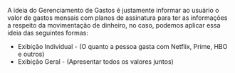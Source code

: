 A ideia do Gerenciamento de Gastos é justamente informar ao usuário o valor de gastos mensais com planos de assinatura para ter as informações a respeito da movimentação de dinheiro, no caso, podemos aplicar essa ideia das seguintes formas:

* Exibição Individual - (O quanto a pessoa gasta com Netflix, Prime, HBO e outros)
* Exibição Geral - (Apresentar todos os valores juntos)
